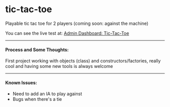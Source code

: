 # tic-tac-toe
Playable tic tac toe for 2 players (coming soon: against the machine)

You can see the live test at: [Admin Dashboard: Tic-Tac-Toe](https://joaquinarruiz.github.io/tic-tac-toe/)

-----
#### Process and Some Thoughts:
First project working with objects (class) and constructors/factories, really cool and having some new tools is always welcome

-----

#### Known Issues:   
- Need to add an IA to play against
- Bugs when there's a tie

